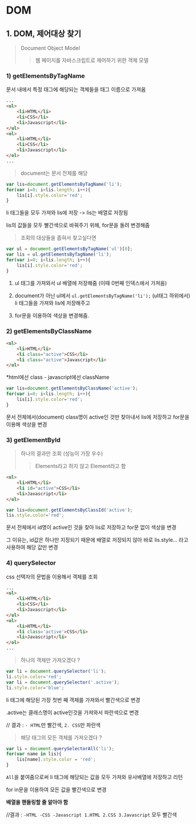 # DOM

## 1. DOM, 제어대상 찾기

> Document Object Model
>
> > 웹 페이지를 자바스크립트로 제어하기 위한 객체 모델



### 1) getElementsByTagName

문서 내에서 특정 태그에 해당되는 객체들을 태그 이름으로 가져옴 

```html
...
<ul>
    <li>HTML</li>
    <li>CSS</li>
    <li>Javascript</li>
</ul>
<ol>
    <li>HTML</li>
    <li>CSS</li>
    <li>Javascript</li>
</ol>
...
```



> document는 문서 전체를 해당

```javascript
var lis=document.getElementsByTagName('li');
for(var i=0; i<lis.length; i++){
    lis[i].style.color='red';
}
```

li 태그들을 모두 가져와 lis에 저장 -> lis는 배열로 저장됨

lis의 값들을 모두 빨간색으로 바꿔주기 위해, for문을 돌려 변경해줌



> 조회의 대상들을 좁혀서 찾고싶다면 

```javascript
var ul = document.getElementsByTagName('ul')[0];
var lis = ul.getElementsByTagName('li');
for(var i=0; i<lis.length; i++){
    lis[i].style.color='red';
}
```

1) ul 태그를 가져와서 ul 배열에 저장해줌 (이때 0번째 인덱스에서 가져옴)

2) document가 아닌 ul에서 `ul.getElementsByTagName('li');` (ul태그 하위에서)
	 li 태그들을 가져와 lis에 저장해주고

3) for문을 이용하여 색상을 변경해줌.



### 2) getElementsByClassName

```html
<ul>
    <li>HTML</li>
    <li class="active">CSS</li>
    <li class="active">Javascript</li>
</ul>
```

*html에선 class - javascript에선 className

````javascript
var lis=document.getElementsByClassName('active');
for(var i=0; i<lis.length; i++){
    lis[i].style.color='red';
}
````

문서 전체에서(document) class명이 active인 것만 찾아내서 lis에 저장하고 
for문을 이용해 색상을 변경



### 3) getElementById

> 하나의 결과만 조회 (성능이 가장 우수) 
>
> > Elements라고 하지 않고 Element라고 함

```html
<ul>
    <li>HTML</li>
    <li id="active">CSS</li>
    <li>Javascript</li>
</ul>
```

```js
var lis=document.getElementsByClassId('active');
lis.style.color='red';
```

문서 전체에서 id명이 active인 것을 찾아 lis로 저장하고 for문 없이 색상을 변경

그 이유는, id값은 하나만 지정되기 때문에 배열로 저장되지 않아 바로 lis.style... 라고 사용하여 해당 값만 변경



### 4) querySelector

css 선택자의 문법을 이용해서 객체를 조회

```html
...
<ul>
    <li>HTML</li>
    <li>CSS</li>
    <li>Javascript</li>
</ul>
<ol>
    <li>HTML</li>
    <li class='active'>CSS</li>
    <li>Javascript</li>
</ol>
...
```



> 하나의 객체만 가져오겠다 ? 

```js
var li = document.querySelector('li');
li.style.color='red';
var li = document.querySelector('.active');
li.style.color='blue';
```

li 태그에 해당된 가장 첫번 째 객체를 가져와서 빨간색으로 변경

.active는 클래스명이 active인것을 가져와서 파란색으로 변경

// 결과 :  `- HTML`만 빨간색, `2. CSS`만 파란색



> 해당 태그의 모든 객체를 가져오겠다 ?

```js
var li = document.querySelectorAll('li');
for(var name in lis){
    lis[name].style.color = 'red';
}
```

`All`을 붙여줌으로써 li 태그에 해당되는 값을 모두 가져와 유사배열에 저장하고 리턴

for in문을 이용하여 모든 값을 빨간색으로 변경

**배열을 핸들링할 줄 알아야 함**

//결과 : `-HTML -CSS -Javascript 1.HTML 2.CSS 3.Javascript` 모두 빨간색
